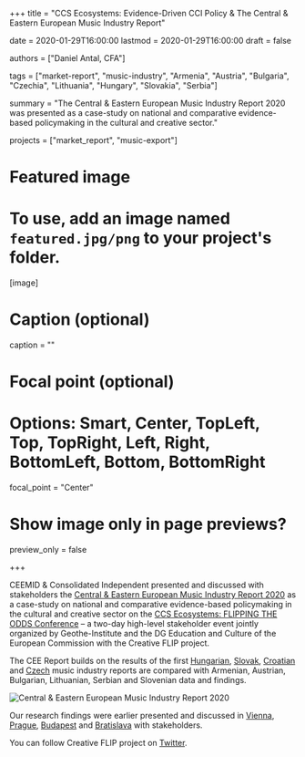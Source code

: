 +++
title = "CCS Ecosystems: Evidence-Driven CCI Policy & The Central & Eastern European Music Industry Report"

date = 2020-01-29T16:00:00
lastmod = 2020-01-29T16:00:00
draft = false

authors = ["Daniel Antal, CFA"]

tags = ["market-report", "music-industry", "Armenia", "Austria", "Bulgaria", "Czechia", "Lithuania", "Hungary", "Slovakia", "Serbia"]

summary = "The Central & Eastern European Music Industry Report 2020 was presented as a case-study on national and comparative evidence-based policymaking in the cultural and creative sector."

projects = ["market_report", "music-export"]

# Featured image
# To use, add an image named `featured.jpg/png` to your project's folder. 
[image]
  # Caption (optional)
  caption = ""

  # Focal point (optional)
  # Options: Smart, Center, TopLeft, Top, TopRight, Left, Right, BottomLeft, Bottom, BottomRight
  focal_point = "Center"

  # Show image only in page previews?
  preview_only = false

+++

CEEMID & Consolidated Independent presented and discussed with stakeholders the  [Central & Eastern European Music Industry Report 2020](https://danielantal.eu/publication/ceereport_2020/) as a case-study on national and comparative evidence-based policymaking in the cultural and creative sector on the [CCS Ecosystems: FLIPPING THE ODDS Conference](http://creativeflip.creativehubs.net/2019/12/03/flipping-the-odds/) – a two-day high-level stakeholder event jointly organized by Geothe-Institute and the DG Education and Culture of the European Commission with the Creative FLIP project.

The CEE Report builds on the results of the first [Hungarian](https://danielantal.eu/publication/hungary_music_industry_2014/), [Slovak](https://danielantal.eu/publication/slovak_music_industry_2019/), [Croatian](https://danielantal.eu/publication/private_copying_croatia_2019/) and [Czech](http://czdev.ceemid.eu/) music industry reports are compared with Armenian, Austrian, Bulgarian, Lithuanian, Serbian and Slovenian data and findings. 


![Central & Eastern European Music Industry Report 2020](/img/publications/cee_report_2020_frontcover)


Our research findings were earlier presented and discussed in [Vienna](https://danielantal.eu/post/2019-09-27_cee_report/), [Prague](https://danielantal.eu/post/2019-11-09-nouvelle-prague/), [Budapest](https://danielantal.eu/post/2019-11-18-bush/) and [Bratislava](https://danielantal.eu/talk/slovak_report19/) with stakeholders.

You can follow Creative FLIP project on [Twitter](https://twitter.com/creativeflip_eu?lang=en). 